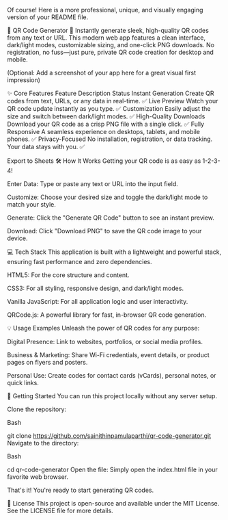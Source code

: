 Of course! Here is a more professional, unique, and visually engaging version of your README file.

🚀 QR Code Generator 🚀
Instantly generate sleek, high-quality QR codes from any text or URL. This modern web app features a clean interface, dark/light modes, customizable sizing, and one-click PNG downloads. No registration, no fuss—just pure, private QR code creation for desktop and mobile.

(Optional: Add a screenshot of your app here for a great visual first impression)

✨ Core Features
Feature	Description	Status
Instant Generation	Create QR codes from text, URLs, or any data in real-time.	✅
Live Preview	Watch your QR code update instantly as you type.	✅
Customization	Easily adjust the size and switch between dark/light modes.	✅
High-Quality Downloads	Download your QR code as a crisp PNG file with a single click.	✅
Fully Responsive	A seamless experience on desktops, tablets, and mobile phones.	✅
Privacy-Focused	No installation, registration, or data tracking. Your data stays with you.	✅

Export to Sheets
🛠️ How It Works
Getting your QR code is as easy as 1-2-3-4!

Enter Data: Type or paste any text or URL into the input field.

Customize: Choose your desired size and toggle the dark/light mode to match your style.

Generate: Click the "Generate QR Code" button to see an instant preview.

Download: Click "Download PNG" to save the QR code image to your device.

💻 Tech Stack
This application is built with a lightweight and powerful stack, ensuring fast performance and zero dependencies.

HTML5: For the core structure and content.

CSS3: For all styling, responsive design, and dark/light modes.

Vanilla JavaScript: For all application logic and user interactivity.

QRCode.js: A powerful library for fast, in-browser QR code generation.

💡 Usage Examples
Unleash the power of QR codes for any purpose:

Digital Presence: Link to websites, portfolios, or social media profiles.

Business & Marketing: Share Wi-Fi credentials, event details, or product pages on flyers and posters.

Personal Use: Create codes for contact cards (vCards), personal notes, or quick links.

🚀 Getting Started
You can run this project locally without any server setup.

Clone the repository:

Bash

git clone https://github.com/sainithinpamulaparthi/qr-code-generator.git
Navigate to the directory:

Bash

cd qr-code-generator
Open the file:
Simply open the index.html file in your favorite web browser.

That's it! You're ready to start generating QR codes.

📄 License
This project is open-source and available under the MIT License. See the LICENSE file for more details.
